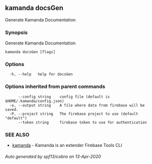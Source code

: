## kamanda docsGen

Generate Kamanda Documentation

### Synopsis

Generate Kamanda Documentation

```
kamanda docsGen [flags]
```

### Options

```
  -h, --help   help for docsGen
```

### Options inherited from parent commands

```
      --config string    config file (default is $HOME/.kamanda/config.json)
  -o, --output string    A file where data from firebase will be saved.
  -P, --project string   The firebase project to use (default "default")
      --token string     firebase token to use for authentication
```

### SEE ALSO

* [kamanda](kamanda.md)	 - Kamanda is an extender Firebase Tools CLI

###### Auto generated by spf13/cobra on 13-Apr-2020
